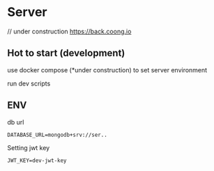 # Server

// under construction
https://back.coong.io

<!-- version flag a -->

## Hot to start (development)

use docker compose (*under construction) to set server environment

run dev scripts

## ENV
db url
```dotenv
DATABASE_URL=mongodb+srv://ser..
```

Setting jwt key
```dotenv
JWT_KEY=dev-jwt-key
```
